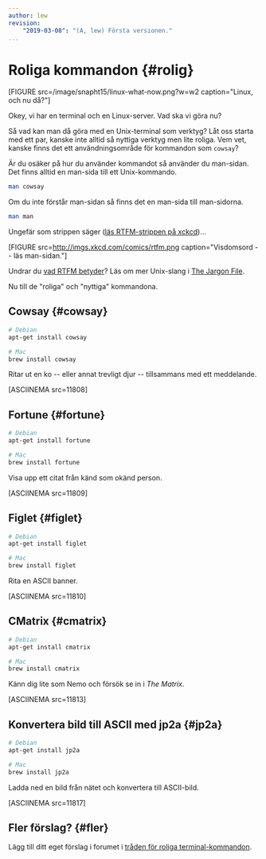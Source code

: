 ```yaml
---
author: lew
revision:
    "2019-03-08": "(A, lew) Första versionen."
...
```

Roliga kommandon {#rolig}
=======================

[FIGURE src=/image/snapht15/linux-what-now.png?w=w2 caption="Linux, och nu då?"]

Okey, vi har en terminal och en Linux-server. Vad ska vi göra nu?

Så vad kan man då göra med en Unix-terminal som verktyg? Låt oss starta med ett par, kanske inte alltid så nyttiga verktyg men lite roliga. Vem vet, kanske finns det ett användningsområde för kommandon som `cowsay`?

<!--more-->

Är du osäker på hur du använder kommandot så använder du man-sidan. Det finns alltid en man-sida till ett Unix-kommando.

```bash
man cowsay
```

Om du inte förstår man-sidan så finns det en man-sida till man-sidorna.

```bash
man man
```

Ungefär som strippen säger ([läs RTFM-strippen på xckcd](http://xkcd.com/293/))...

[FIGURE src=http://imgs.xkcd.com/comics/rtfm.png caption="Visdomsord -- läs man-sidan."]

Undrar du [vad RTFM betyder](http://www.catb.org/jargon/html/R/RTFM.html)? Läs om mer Unix-slang i [The Jargon File](http://www.catb.org/jargon/html/index.html).

Nu till de "roliga" och "nyttiga" kommandona.



Cowsay {#cowsay}
---------------------------------------------

```bash
# Debian
apt-get install cowsay

# Mac
brew install cowsay
```

Ritar ut en ko -- eller annat trevligt djur -- tillsammans med ett meddelande.

[ASCIINEMA src=11808]



Fortune {#fortune}
---------------------------------------------

```bash
# Debian
apt-get install fortune

# Mac
brew install fortune
```

Visa upp ett citat från känd som okänd person.

[ASCIINEMA src=11809]



Figlet {#figlet}
---------------------------------------------

```bash
# Debian
apt-get install figlet

# Mac
brew install figlet
```

Rita en ASCII banner.

[ASCIINEMA src=11810]



CMatrix {#cmatrix}
---------------------------------------------

```bash
# Debian
apt-get install cmatrix

# Mac
brew install cmatrix
```

Känn dig lite som Nemo och försök se in i *The Matrix*.

[ASCIINEMA src=11813]



Konvertera bild till ASCII med jp2a {#jp2a}
---------------------------------------------

```bash
# Debian
apt-get install jp2a

# Mac
brew install jp2a
```

Ladda ned en bild från nätet och konvertera till ASCII-bild.

[ASCIINEMA src=11817]



Fler förslag? {#fler}
---------------------------------------------

Lägg till ditt eget förslag i forumet i [tråden för roliga terminal-kommandon](t/2596).
